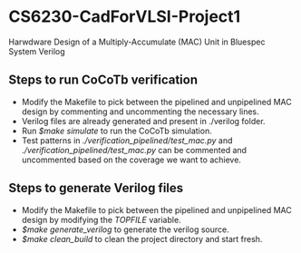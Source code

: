 # CS6230-CadForVLSI-Project1
Harwdware Design of a Multiply-Accumulate (MAC) Unit in Bluespec System Verilog

## Steps to run CoCoTb verification
- Modify the Makefile to pick between the pipelined and unpipelined MAC design by commenting and uncommenting the necessary lines.
- Verilog files are already generated and present in ./verilog folder.
- Run *$make simulate* to run the CoCoTb simulation.
- Test patterns in *./verification_pipelined/test_mac.py* and *./verification_pipelined/test_mac.py* can be commented and uncommented based on the coverage we want to achieve. 

## Steps to generate Verilog files
- Modify the Makefile to pick between the pipelined and unpipelined MAC design by modifying the *TOPFILE* variable.
- *$make generate_verilog* to generate the verilog source.
- *$make clean_build* to clean the project directory and start fresh.